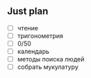 ## Just plan
- [ ] чтение
- [ ] тригонометрия
- [ ] 0/50 
- [ ] календарь
- [ ] методы поиска людей
- [ ] собрать мукулатуру
